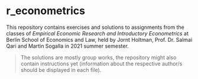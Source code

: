 # r_econometrics
This repository contains exercises and solutions to assignments from the classes of *Empirical Economic Research and Introductory Econometrics* at Berlin School of Economics and Law, held by Jornt Holtman, Prof. Dr. Salmai Qari and Martin Sogalla in 2021 summer semester.   

> The solutions are mostly group works, the repository might also contain instructions yet (information about the respective author/s should be displayed in each file).